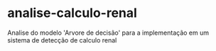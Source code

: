 # analise-calculo-renal
Analise do modelo 'Arvore de decisão' para a implementação em um sistema de detecção de calculo renal
